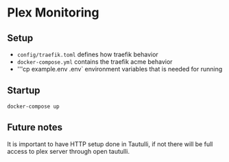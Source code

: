 # Plex Monitoring

## Setup

- `config/traefik.toml` defines how traefik behavior
- `docker-compose.yml` contains the traefik acme behavior
- '''cp example.env .env` environment variables that is needed for running


## Startup

```
docker-compose up
```

## Future notes

It is important to have HTTP setup done in Tautulli, if not there will be full access to plex server through open tautulli.
